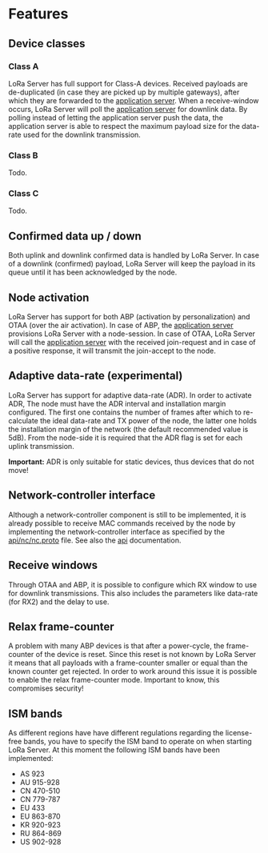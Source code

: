 # Features

## Device classes

### Class A

LoRa Server has full support for Class-A devices. Received payloads are
de-duplicated (in case they are picked up by multiple gateways), after which
they are forwarded to the [application server](https://docs.loraserver.io/lora-app-server/).
When a receive-window occurs, LoRa Server will poll the [application server](https://docs.loraserver.io/lora-app-server/)
for downlink data. By polling instead of letting the application server push the
data, the application server is able to respect the maximum payload size for the
data-rate used for the downlink transmission.

### Class B

Todo.

### Class C

Todo.

## Confirmed data up / down

Both uplink and downlink confirmed data is handled by LoRa Server. In case of
a downlink (confirmed) payload, LoRa Server will keep the payload in its queue
until it has been acknowledged by the node.

## Node activation

LoRa Server has support for both ABP (activation by personalization) and OTAA
(over the air activation). In case of ABP, the [application server](https://docs.loraserver.io/lora-app-server/)
provisions LoRa Server with a node-session. In case of OTAA, LoRa Server will
call the [application server](https://docs.loraserver.io/lora-app-server/) with
the received join-request and in case of a positive response, it will transmit
the join-accept to the node.

## Adaptive data-rate (experimental)

LoRa Server has support for adaptive data-rate (ADR). In order to activate ADR,
The node must have the ADR interval and installation margin configured. The
first one contains the number of frames after which to re-calculate the ideal
data-rate and TX power of the node, the latter one holds the installation margin
of the network (the default recommended value is 5dB). From the node-side it is
required that the ADR flag is set for each uplink transmission.

**Important:** ADR is only suitable for static devices, thus devices that do
not move! 

## Network-controller interface

Although a network-controller component is still to be implemented, it is
already possible to receive MAC commands received by the node by
implementing the network-controller interface as specified by the 
[api/nc/nc.proto](https://github.com/brocaar/loraserver/tree/master/api/nc/nc.proto)
file. See also the [api](api.md) documentation.

## Receive windows

Through OTAA and ABP, it is possible to configure which RX window to use for
downlink transmissions. This also includes the parameters like data-rate
(for RX2) and the delay to use.

## Relax frame-counter

A problem with many ABP devices is that after a power-cycle, the frame-counter
of the device is reset. Since this reset is not known by LoRa Server it means
that all payloads with a frame-counter smaller or equal than the known counter
get rejected. In order to work around this issue it is possible to enable
the relax frame-counter mode. Important to know, this compromises security!

## ISM bands

As different regions have have different regulations regarding the license-free
bands, you have to specify the ISM band to operate on when starting LoRa Server.
At this moment the following ISM bands have been implemented:

- AS 923
- AU 915-928
- CN 470-510
- CN 779-787
- EU 433
- EU 863-870
- KR 920-923
- RU 864-869
- US 902-928

